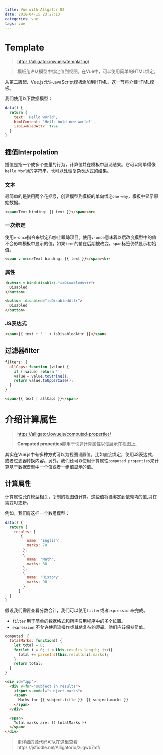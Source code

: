 ```yaml
---
title: Vue with Allgator 02
date: 2018-04-15 23:27:13
categories: vue
tags: vue
---
```


# Template

> https://alligator.io/vuejs/templating/

> 模板允许从模型中绑定值到视图。在Vue中，可以使用简单的HTML绑定。

从第二版起，Vue.js允许JavaScript模板添加到HTML，这一节将介绍HTML模板。

我们使用以下数据模型：
```javascript
data() {
  return {
    text: 'Hello world',
    htmlContent: 'Hello bold new world!',
    isDisabledAttr: true
  }
}
```

## 插值Interpolation
插值是指一个或多个变量的行为，计算值并在模板中展现结果。它可以简单得像`hello World`的字符串，也可以处理复杂表达式的结果。

### 文本
最简单的是使用两个花括号，创建模型到模板的单向绑定`one-way`，模板中显示原始数据。
```html
<span>Text binding: {{ text }}</span><br>
```

### 一次绑定
使用`v-once`指令来绑定和停止跟踪项目。使用`v-once`意味着以后改变模型中的值不会影响模板中显示的值，如果`text`的值在后期被改变，`span`标签仍然显示初始值。
```html
<span v-once>Text binding: {{ text }}</span><br>
```

### 属性
```html
<button v-bind:disabled="isDisabledAttr">
  Disabled
</button>

<button :disabled="isDisabledAttr">
  Disabled
</button>
```

### JS表达式
```html
<span>{{ text + ' ' + isDisabledAttr }}</span>
```

## 过滤器filter
```javascript
filters: {
  allCaps: function (value) {
    if (!value) return '';
    value = value.toString();
    return value.toUpperCase();
  }
}
```
```html
<span>{{ text | allCaps }}</span>
```


# 介绍计算属性

> https://alligator.io/vuejs/computed-properties/

> **Computed properties**能用于快速计算属性以便展示在视图上。

其实在Vue.js中有多种方式可以为视图设置值。比如直接绑定，使用JS表达式，或者过滤器转换内容。另外，我们还可以使用计算属性`computed properties`来计算基于数据模型中一个值或者一组值显示的值。

## 计算属性
计算属性允许模型相关，复制的视图值计算。这些值将被绑定到依赖项的值,只在需要时更新。

例如，我们有这样一个数组模型：
```javascript
data() {
  return {
    results: [
       {
          name: 'English',
          marks: 70
        },
        {
          name: 'Math',
          marks: 80
        },
        {
          name: 'History',
          marks: 90
        }
      ]
  }
}
```

假设我们需要查看分数合计，我们可以使用`filter`或者`expression`来完成。
- `filter` 用于简单的数据格式和所需应用程序中的多个位置。
- `expression` 不允许使用流操作或其他复杂的逻辑。他们应该保持简单。

```javascript
computed: {
  totalMarks: function() {
    let total = 0;
    for(let i = 0; i < this.results.length; i++){
      total += parseInt(this.results[i].marks);
    }
    return total;
  }
}
```

```html
<div id="app">
  <div v-for="subject in results">
    <input v-model="subject.marks">
    <span>
      Marks for {{ subject.title }}: {{ subject.marks }}
    </span>
  </div>

  <span>
    Total marks are: {{ totalMarks }}
  </span>
</div>
```

> 更详细的源代码可以在这里查看https://jsfiddle.net/Alligatorio/zugwb7mf/
